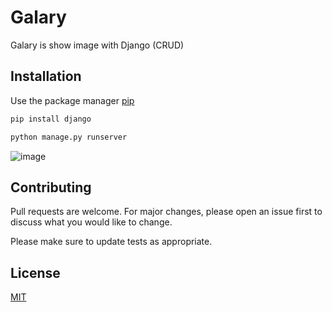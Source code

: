 # Galary

Galary is show image with Django (CRUD)

## Installation

Use the package manager [pip](https://pip.pypa.io/en/stable/)

```bash
pip install django

python manage.py runserver
```
![image](https://user-images.githubusercontent.com/39295881/85683943-a2f7ed80-b708-11ea-858a-a1e1b87d8607.png)

## Contributing
Pull requests are welcome. For major changes, please open an issue first to discuss what you would like to change.

Please make sure to update tests as appropriate.

## License
[MIT](https://choosealicense.com/licenses/mit/)